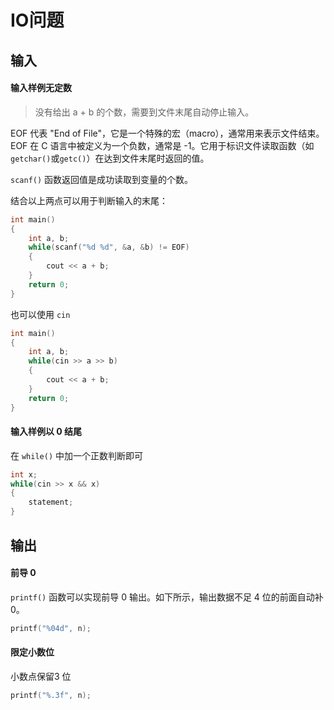 # IO问题

## 输入

#### 输入样例无定数

> 没有给出 a + b 的个数，需要到文件末尾自动停止输入。

EOF 代表 "End of File"，它是一个特殊的宏（macro），通常用来表示文件结束。EOF 在 C 语言中被定义为一个负数，通常是 -1。它用于标识文件读取函数（如`getchar()`或`getc()`）在达到文件末尾时返回的值。

`scanf()` 函数返回值是成功读取到变量的个数。

结合以上两点可以用于判断输入的末尾：

```cpp
int main()
{
	int a, b;
    while(scanf("%d %d", &a, &b) != EOF)
    {
        cout << a + b;
	}
    return 0;
}
```

也可以使用 `cin`

```cpp
int main()
{
	int a, b;
    while(cin >> a >> b)
    {
        cout << a + b;
	}
    return 0;
}
```

#### 输入样例以 0 结尾

在 `while()` 中加一个正数判断即可

```cpp
int x;
while(cin >> x && x)
{
    statement;
}
```

## 输出

#### 前导 0

`printf()` 函数可以实现前导 0 输出。如下所示，输出数据不足 4 位的前面自动补 0。

```cpp
printf("%04d", n);
```

#### 限定小数位

小数点保留3 位

```cpp
printf("%.3f", n);
```

